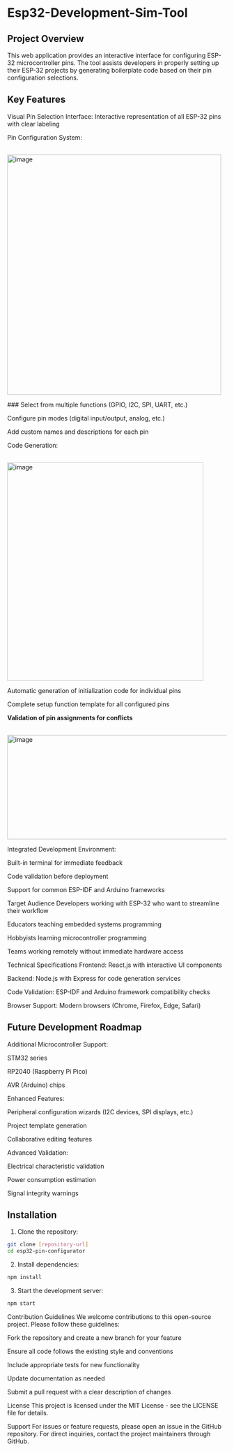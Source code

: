 # Esp32-Development-Sim-Tool

## Project Overview
This web application provides an interactive interface for configuring ESP-32 microcontroller pins. The tool assists developers in properly setting up their ESP-32 projects by generating boilerplate code based on their pin configuration selections.

## Key Features
Visual Pin Selection Interface: Interactive representation of all ESP-32 pins with clear labeling

Pin Configuration System:

<br><img width="491" height="550" alt="image" src="https://github.com/user-attachments/assets/2100f568-fa3c-4fe8-9ee8-1ecfa73e0bff" />

<p>### Select from multiple functions (GPIO, I2C, SPI, UART, etc.)

Configure pin modes (digital input/output, analog, etc.)

Add custom names and descriptions for each pin

Code Generation:

<br><img width="450" height="500" alt="image" src="https://github.com/user-attachments/assets/27d4a9ac-6c92-49a4-a83f-f6de98a799c8" />

<p> Automatic generation of initialization code for individual pins

Complete setup function template for all configured pins

<p> <b>Validation of pin assignments for conflicts</b>


<br><img width="588" height="239" alt="image" src="https://github.com/user-attachments/assets/ece7ba8e-4e1c-4019-8b73-14bf2e33796e" />

<p>Integrated Development Environment:

Built-in terminal for immediate feedback

Code validation before deployment

Support for common ESP-IDF and Arduino frameworks

Target Audience
Developers working with ESP-32 who want to streamline their workflow

Educators teaching embedded systems programming

Hobbyists learning microcontroller programming

Teams working remotely without immediate hardware access

Technical Specifications
Frontend: React.js with interactive UI components

Backend: Node.js with Express for code generation services

Code Validation: ESP-IDF and Arduino framework compatibility checks

Browser Support: Modern browsers (Chrome, Firefox, Edge, Safari)

## Future Development Roadmap
Additional Microcontroller Support:

STM32 series

RP2040 (Raspberry Pi Pico)

AVR (Arduino) chips

Enhanced Features:

Peripheral configuration wizards (I2C devices, SPI displays, etc.)

Project template generation

Collaborative editing features

Advanced Validation:

Electrical characteristic validation

Power consumption estimation

Signal integrity warnings

## Installation

1. Clone the repository:

```bash
git clone [repository-url]
cd esp32-pin-configurator
```

2. Install dependencies:

```bash
npm install
```

3. Start the development server:

```bash
npm start
```





Contribution Guidelines
We welcome contributions to this open-source project. Please follow these guidelines:

Fork the repository and create a new branch for your feature

Ensure all code follows the existing style and conventions

Include appropriate tests for new functionality

Update documentation as needed

Submit a pull request with a clear description of changes

License
This project is licensed under the MIT License - see the LICENSE file for details.

Support
For issues or feature requests, please open an issue in the GitHub repository. For direct inquiries, contact the project maintainers through GitHub.
